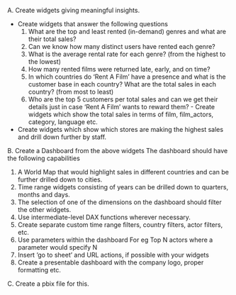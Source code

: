 A. Create widgets giving meaningful insights.
  - Create widgets that answer the following questions
    1. What are the top and least rented (in-demand) genres and what are their total sales?
    2. Can we know how many distinct users have rented each genre?
    3. What is the average rental rate for each genre? (from the highest to the lowest)
    4. How many rented films were returned late, early, and on time?
    5. In which countries do ‘Rent A Film’ have a presence and what is the customer base in each country? What are the total sales in each country? (from most to least)
    6. Who are the top 5 customers per total sales and can we get their details just in case ‘Rent A Film’ wants to reward them?    - Create widgets which show the total sales in terms of film, film_actors, category, language etc.
  - Create widgets which show which stores are making the highest sales and drill down further by staff.

B. Create a Dashboard from the above widgets
  The dashboard should have the following capabilities
  1. A World Map that would highlight sales in different countries and can be further drilled down to cities.
  2. Time range widgets consisting of years can be drilled down to quarters, months and days.
  3. The selection of one of the dimensions on the dashboard should filter the other widgets.
  4. Use intermediate-level DAX functions wherever necessary.
  5. Create separate custom time range filters, country filters, actor filters, etc.
  6. Use parameters within the dashboard For eg Top N actors where a parameter would specify N
  7. Insert ‘go to sheet’ and URL actions, if possible with your widgets
  8. Create a presentable dashboard with the company logo, proper formatting etc.

C. Create a pbix file for this.
